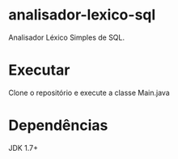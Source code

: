 # analisador-lexico-sql
Analisador Léxico Simples de SQL.

# Executar
Clone o repositório e execute a classe Main.java

# Dependências
JDK 1.7+
